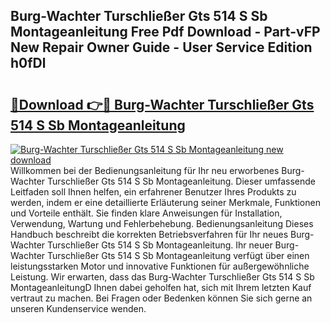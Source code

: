 ## Burg-Wachter Turschließer Gts 514 S Sb Montageanleitung Free Pdf Download - Part-vFP New Repair Owner Guide - User Service Edition h0fDl

# <h2><a href="http://df6xyq.blite.top/?on=Burg-Wachter+Turschlie%c3%9fer+Gts+514+S+Sb+Montageanleitung">🔗Download 👉🔴 Burg-Wachter Turschließer Gts 514 S Sb Montageanleitung</a></h2>

[![Burg-Wachter Turschließer Gts 514 S Sb Montageanleitung new download](https://i.imgur.com/lujVjoI.png)](http://df6xyq.blite.top/?on=Burg-Wachter+Turschlie%c3%9fer+Gts+514+S+Sb+Montageanleitung)
Willkommen bei der Bedienungsanleitung für Ihr neu erworbenes Burg-Wachter Turschließer Gts 514 S Sb Montageanleitung. Dieser umfassende Leitfaden soll Ihnen helfen, ein erfahrener Benutzer Ihres Produkts zu werden, indem er eine detaillierte Erläuterung seiner Merkmale, Funktionen und Vorteile enthält. Sie finden klare Anweisungen für Installation, Verwendung, Wartung und Fehlerbehebung. Bedienungsanleitung Dieses Handbuch beschreibt die korrekten Betriebsverfahren für Ihr neues Burg-Wachter Turschließer Gts 514 S Sb Montageanleitung. Ihr neuer Burg-Wachter Turschließer Gts 514 S Sb Montageanleitung verfügt über einen leistungsstarken Motor und innovative Funktionen für außergewöhnliche Leistung. Wir erwarten, dass das Burg-Wachter Turschließer Gts 514 S Sb MontageanleitungD Ihnen dabei geholfen hat, sich mit Ihrem letzten Kauf vertraut zu machen. Bei Fragen oder Bedenken können Sie sich gerne an unseren Kundenservice wenden.
